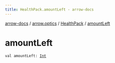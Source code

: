 ```yaml
---
title: HealthPack.amountLeft - arrow-docs
---
```


[arrow-docs](../../index.html) / [arrow.optics](../index.html) / [HealthPack](index.html) / [amountLeft](./amount-left.html)

# amountLeft

`val amountLeft: `[`Int`](https://kotlinlang.org/api/latest/jvm/stdlib/kotlin/-int/index.html)